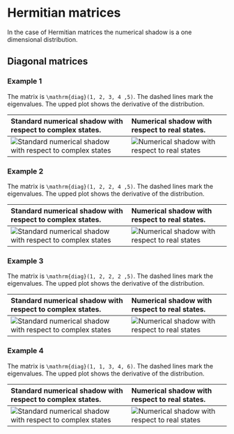 # Hermitian matrices

In the case of Hermitian matrices the numerical shadow is a one
dimensional distribution.

## Diagonal matrices

### Example 1

The matrix is `\mathrm{diag}(1, 2, 3, 4 ,5)`. The dashed lines mark the
eigenvalues. The upped plot shows the derivative of the distribution.

<center>

| Standard numerical shadow with respect to complex states.                                                                   | Numerical shadow with respect to real states.                                                                |
| :-------------------------------------------------------------------------------------------------------------------------- | :----------------------------------------------------------------------------------------------------------- |
| ![Standard numerical shadow with respect to complex states](/numerical-shadow/examples/histogram-b1-random_ket_complex.png) | ![Numerical shadow with respect to real states](/numerical-shadow/examples/histogram-b1-random_ket_real.png) |

</center>

### Example 2

The matrix is `\mathrm{diag}(1, 2, 2, 4 ,5)`. The dashed lines mark the
eigenvalues. The upped plot shows the derivative of the distribution.

<center>

| Standard numerical shadow with respect to complex states.                                                                   | Numerical shadow with respect to real states.                                                                |
| :-------------------------------------------------------------------------------------------------------------------------- | :----------------------------------------------------------------------------------------------------------- |
| ![Standard numerical shadow with respect to complex states](/numerical-shadow/examples/histogram-b2-random_ket_complex.png) | ![Numerical shadow with respect to real states](/numerical-shadow/examples/histogram-b2-random_ket_real.png) |

</center>

### Example 3

The matrix is `\mathrm{diag}(1, 2, 2, 2 ,5)`. The dashed lines mark the
eigenvalues. The upped plot shows the derivative of the distribution.

<center>

| Standard numerical shadow with respect to complex states.                                                                   | Numerical shadow with respect to real states.                                                                |
| :-------------------------------------------------------------------------------------------------------------------------- | :----------------------------------------------------------------------------------------------------------- |
| ![Standard numerical shadow with respect to complex states](/numerical-shadow/examples/histogram-b3-random_ket_complex.png) | ![Numerical shadow with respect to real states](/numerical-shadow/examples/histogram-b3-random_ket_real.png) |

</center>

### Example 4

The matrix is `\mathrm{diag}(1, 1, 3, 4, 6)`. The dashed lines mark the
eigenvalues. The upped plot shows the derivative of the distribution.

<center>

| Standard numerical shadow with respect to complex states.                                                                   | Numerical shadow with respect to real states.                                                                |
| :-------------------------------------------------------------------------------------------------------------------------- | :----------------------------------------------------------------------------------------------------------- |
| ![Standard numerical shadow with respect to complex states](/numerical-shadow/examples/histogram-b4-random_ket_complex.png) | ![Numerical shadow with respect to real states](/numerical-shadow/examples/histogram-b4-random_ket_real.png) |

</center>
